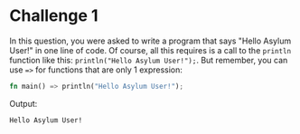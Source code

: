 # Challenge 1
In this question, you were asked to write a program that says "Hello Asylum User!" in one line of code. Of course, all this requires is a call to the `println` function like this: `println("Hello Asylum User!");`. But remember, you can use `=>` for functions that are only 1 expression:

```rust
fn main() => println("Hello Asylum User!");
```
Output:
```
Hello Asylum User!
```